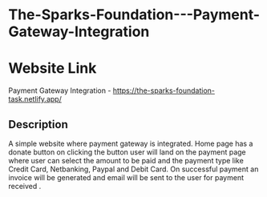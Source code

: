 # The-Sparks-Foundation---Payment-Gateway-Integration

# Website Link
Payment Gateway Integration - https://the-sparks-foundation-task.netlify.app/

## Description
A simple website where payment gateway is integrated. Home page has a donate button on clicking the button user will land on the payment page where user can select the amount to be paid and the payment type like Credit Card, Netbanking, Paypal and Debit Card. On successful payment an invoice will be generated and email will be sent to the user for payment received .
